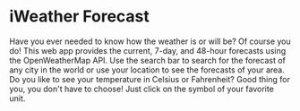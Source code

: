 # iWeather Forecast
Have you ever needed to know how the weather is or will be? Of course you do! This web app provides the current, 7-day, and 48-hour forecasts using the OpenWeatherMap API. Use the search bar to search for the forecast of any city in the world or use your location to see the forecasts of your area. Do you like to see your temperature in Celsius or Fahrenheit? Good thing for you, you don't have to choose! Just click on the symbol of your favorite unit.